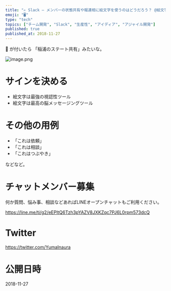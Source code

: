 ```yaml
---
title: "✍ Slack – メンバーの状態共有や報連相に絵文字を使うのはどうだろう？ @絵文字大好きエンジニア"
emoji: "🖥"
type: "tech"
topics: ["チーム開発", "Slack", "生産性", "アイディア", "アジャイル開発"]
published: true
published_at: 2018-11-27
---
```


🌾 が付いたら 「稲浦のステート共有」みたいな。

![image.png](https://qiita-image-store.s3.amazonaws.com/0/89618/3ef68a07-a525-44dc-3527-06641bfd496a.png)

# サインを決める

- 絵文字は最強の視認性ツール
- 絵文字は最高の脳メッセージングツール

# その他の用例

- 「これは依頼」
- 「これは相談」
- 「これはつぶやき」

などなど。









<!-- Update From Qiita API -->

# チャットメンバー募集


何か質問、悩み事、相談などあればLINEオープンチャットもご利用ください。

https://line.me/ti/g2/eEPltQ6Tzh3pYAZV8JXKZqc7PJ6L0rpm573dcQ





# Twitter


https://twitter.com/YumaInaura


<!-- Update From Qiita API -->



# 公開日時

2018-11-27
